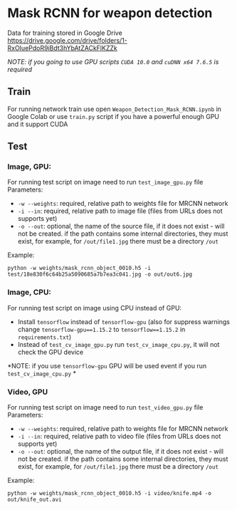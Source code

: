 # Mask RCNN for weapon detection

Data for training stored in Google Drive
https://drive.google.com/drive/folders/1-RxOIuePdoR9iBdt3hYbAtZACkFlKZZk

*NOTE: if you going to use GPU scripts `CUDA 10.0` and `cuDNN x64 7.6.5` is required*

## Train

For running network train use open `Weapon_Detection_Mask_RCNN.ipynb` in Google Colab
or use `train.py` script if you have a powerful enough GPU and it support CUDA 

## Test

### Image, GPU:

For running test script on image need to run `test_image_gpu.py` file
Parameters:
- `-w --weights`: required, relative path to weights file for MRCNN network
- `-i --in`: required, relative path to image file (files from URLs does not supports yet)
- `-o --out`: optional, the name of the source file, if it does not exist - will not be created. 
if the path contains some internal directories, they must exist, for example, for `/out/file1.jpg` there must be a directory `/out`

Example:
```shell script
python -w weights/mask_rcnn_object_0010.h5 -i test/18e830f6c64b25a5090685a7b7ea3c041.jpg -o out/out6.jpg
```

### Image, CPU:

For running test script on image using CPU instead of GPU:

- Install `tensorflow` instead of `tensorflow-gpu` (also for suppress warnings change `tensorflow-gpu==1.15.2` to `tensorflow==1.15.2` in `requirements.txt`)
- Instead of `test_cv_image_gpu.py` run `test_cv_image_cpu.py`, it will not check the GPU device

*NOTE: if you use `tensorflow-gpu` GPU will be used event if you run `test_cv_image_cpu.py` *

### Video, GPU

For running test script on image need to run `test_video_gpu.py` file
Parameters:
- `-w --weights`: required, relative path to weights file for MRCNN network
- `-i --in`: required, relative path to video file (files from URLs does not supports yet)
- `-o --out`: optional, the name of the output file, if it does not exist - will not be created. 
if the path contains some internal directories, they must exist, for example, for `/out/file1.jpg` there must be a directory `/out`

Example:
```shell script
python -w weights/mask_rcnn_object_0010.h5 -i video/knife.mp4 -o out/knife_out.avi
```
